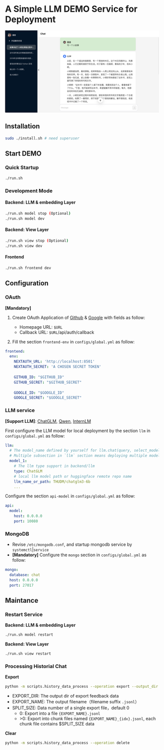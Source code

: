 # A Simple LLM DEMO Service for Deployment

![Chat UI](image/chat_page.png)

## Installation

```bash
sudo ./install.sh # need superuser
```

## Start DEMO

### Quick Startup
```bash
./run.sh
```

### Development Mode

#### Backend: LLM & embedding Layer
```bash
./run.sh model stop (Optional)
./run.sh model dev
```

#### Backend: View Layer
```bash
./run.sh view stop (Optional)
./run.sh view dev
```

#### Frontend
```bash
./run.sh frontend dev
```

## Configuration

### OAuth

**[Mandatory]** 
1. Create OAuth Application of [Github](https://docs.github.com/apps/oauth-apps/building-oauth-apps/authorizing-oauth-apps) & [Google](https://developers.google.com/identity/sign-in/web/sign-in) with fields as follow: 
    - Homepage URL: `$URL`
    - Callback URL: `$URL`/api/auth/callback

2. Fill the section `frontend-env` in `configs/global.yml` as follow:

```yaml
frontend:
  env:
    NEXTAUTH_URL: 'http://localhost:8501'
    NEXTAUTH_SECRET: 'A CHOSEN SECRET TOKEN'

    GITHUB_ID: "$GITHUB_ID"
    GITHUB_SECRET: "$GITHUB_SECRET"

    GOOGLE_ID: "$GOOGLE_ID"
    GOOGLE_SECRET: "$GOOGLE_SECRET"
```

### LLM service

**[Support LLM]**: 
[ChatGLM](https://github.com/THUDM/ChatGLM3),
[Qwen](https://github.com/QwenLM/Qwen),
[InternLM](https://github.com/InternLM/InternLM)

First configure the LLM model for local deployment by the section `llm` in `configs/global.yml` as follow:

```yaml
llm:
  # The model_name defined by yourself for llm.chat(query, select_model=model_name)
  # Multiple subsection in `llm` section means deploying multiple models
  model_1: 
    # The llm type support in backend/llm
    type: ChatGLM
    # local llm model path or huggingface remote repo name
    llm_name_or_path: THUDM/chatglm3-6b 
    ...
```

Configure the section `api-model` in `configs/global.yml` as follow:

```yaml
api:
  model:
    host: 0.0.0.0
    port: 10080
```

### MongoDB
- Revise `/etc/mongodb.conf`, and startup mongodb service by `systemctl`|`service`
- **[Mandatory]** Configure the `mongo` section in `configs/global.yml` as follow:

```yaml
mongo:
  database: chat
  host: 0.0.0.0
  port: 27017
```

## Maintance

### Restart Service

**Backend: LLM & embedding Layer**
```bash
./run.sh model restart
```

**Backend: View Layer**
```bash
./run.sh view restart
```

### Processing Historial Chat

**Export**
```bash
python -m scripts.history_data_process --operation export --output_dir $EXPORT_DIR --output_name $EXPORT_NAME --split_size $SPLIT_SIZE
```

- EXPORT_DIR: The output dir of export feedback data
- EXPORT_NAME: The output filename（filename suffix `.jsonl`）
- SPLIT_SIZE: Data number of a single export file，default 0
    - 0: Export into a file `{EXPORT_NAME}.jsonl`
    - \>0: Export into chunk files named `{EXPORT_NAME}_{idx}.jsonl`, each chunk file contains $SPLIT_SIZE data

**Clear**
```bash
python -m scripts.history_data_process --operation delete
```
